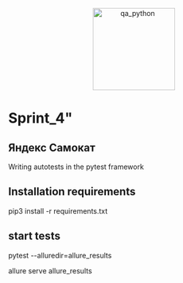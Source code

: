 <p align="center">
    <img src="https://cdn1.iconfinder.com/data/icons/cybercrime-internet-security/33/antivirus-06-1024.png" alt="qa_python" width="165" height="165">
</p>

# Sprint_4"

## Яндекс Самокат

Writing autotests in the pytest framework

## Installation requirements

pip3 install -r requirements.txt

## start tests

pytest <filename> --alluredir=allure_results 

allure serve allure_results 

